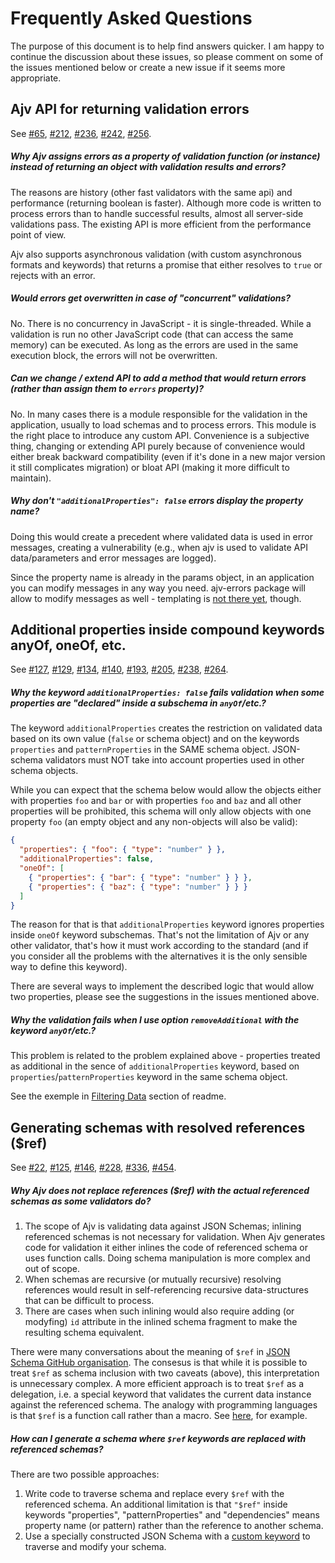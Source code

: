 # Frequently Asked Questions

The purpose of this document is to help find answers quicker. I am happy to continue the discussion about these issues, so please comment on some of the issues mentioned below or create a new issue if it seems more appropriate.


## Ajv API for returning validation errors

See [#65](https://github.com/epoberezkin/ajv/issues/65), [#212](https://github.com/epoberezkin/ajv/issues/212), [#236](https://github.com/epoberezkin/ajv/issues/236), [#242](https://github.com/epoberezkin/ajv/issues/242), [#256](https://github.com/epoberezkin/ajv/issues/256).


##### Why Ajv assigns errors as a property of validation function (or instance) instead of returning an object with validation results and errors?

The reasons are history (other fast validators with the same api) and performance (returning boolean is faster). Although more code is written to process errors than to handle successful results, almost all server-side validations pass. The existing API is more efficient from the performance point of view.

Ajv also supports asynchronous validation (with custom asynchronous formats and keywords) that returns a promise that either resolves to `true` or rejects with an error.


##### Would errors get overwritten in case of "concurrent" validations?

No. There is no concurrency in JavaScript - it is single-threaded. While a validation is run no other JavaScript code (that can access the same memory) can be executed. As long as the errors are used in the same execution block, the errors will not be overwritten.


##### Can we change / extend API to add a method that would return errors (rather than assign them to `errors` property)?

No. In many cases there is a module responsible for the validation in the application, usually to load schemas and to process errors. This module is the right place to introduce any custom API. Convenience is a subjective thing, changing or extending API purely because of convenience would either break backward compatibility (even if it's done in a new major version it still complicates migration) or bloat API (making it more difficult to maintain).


##### Why don't `"additionalProperties": false` errors display the property name?

Doing this would create a precedent where validated data is used in error messages, creating a vulnerability (e.g., when ajv is used to validate API data/parameters and error messages are logged).

Since the property name is already in the params object, in an application you can modify messages in any way you need. ajv-errors package will allow to modify messages as well - templating is [not there yet](https://github.com/epoberezkin/ajv-errors/issues/4), though.


## Additional properties inside compound keywords anyOf, oneOf, etc.

See [#127](https://github.com/epoberezkin/ajv/issues/127), [#129](https://github.com/epoberezkin/ajv/issues/129), [#134](https://github.com/epoberezkin/ajv/issues/134), [#140](https://github.com/epoberezkin/ajv/issues/140), [#193](https://github.com/epoberezkin/ajv/issues/193), [#205](https://github.com/epoberezkin/ajv/issues/205), [#238](https://github.com/epoberezkin/ajv/issues/238), [#264](https://github.com/epoberezkin/ajv/issues/264).


##### Why the keyword `additionalProperties: false` fails validation when some properties are "declared" inside a subschema in `anyOf`/etc.?

The keyword `additionalProperties` creates the restriction on validated data based on its own value (`false` or schema object) and on the keywords `properties` and `patternProperties` in the SAME schema object. JSON-schema validators must NOT take into account properties used in other schema objects.

While you can expect that the schema below would allow the objects either with properties `foo` and `bar` or with properties `foo` and `baz` and all other properties will be prohibited, this schema will only allow objects with one property `foo` (an empty object and any non-objects will also be valid):

```json
{
  "properties": { "foo": { "type": "number" } },
  "additionalProperties": false,
  "oneOf": [
    { "properties": { "bar": { "type": "number" } } },
    { "properties": { "baz": { "type": "number" } } }
  ]
}
```

The reason for that is that `additionalProperties` keyword ignores properties inside `oneOf` keyword subschemas. That's not the limitation of Ajv or any other validator, that's how it must work according to the standard (and if you consider all the problems with the alternatives it is the only sensible way to define this keyword).

There are several ways to implement the described logic that would allow two properties, please see the suggestions in the issues mentioned above.


##### Why the validation fails when I use option `removeAdditional` with the keyword `anyOf`/etc.?

This problem is related to the problem explained above - properties treated as additional in the sence of `additionalProperties` keyword, based on `properties`/`patternProperties` keyword in the same schema object.

See the exemple in [Filtering Data](https://github.com/epoberezkin/ajv#filtering-data) section of readme.


## Generating schemas with resolved references ($ref)

See [#22](https://github.com/epoberezkin/ajv/issues/22), [#125](https://github.com/epoberezkin/ajv/issues/125), [#146](https://github.com/epoberezkin/ajv/issues/146), [#228](https://github.com/epoberezkin/ajv/issues/228), [#336](https://github.com/epoberezkin/ajv/issues/336), [#454](https://github.com/epoberezkin/ajv/issues/454).


##### Why Ajv does not replace references ($ref) with the actual referenced schemas as some validators do?

1. The scope of Ajv is validating data against JSON Schemas; inlining referenced schemas is not necessary for validation. When Ajv generates code for validation it either inlines the code of referenced schema or uses function calls. Doing schema manipulation is more complex and out of scope.
2. When schemas are recursive (or mutually recursive) resolving references would result in self-referencing recursive data-structures that can be difficult to process.
3. There are cases when such inlining would also require adding (or modyfing) `id` attribute in the inlined schema fragment to make the resulting schema equivalent.

There were many conversations about the meaning of `$ref` in [JSON Schema GitHub organisation](https://github.com/json-schema-org). The consesus is that while it is possible to treat `$ref` as schema inclusion with two caveats (above), this interpretation is unnecessary complex. A more efficient approach is to treat `$ref` as a delegation, i.e. a special keyword that validates the current data instance against the referenced schema. The analogy with programming languages is that `$ref` is a function call rather than a macro. See [here](https://github.com/json-schema-org/json-schema-spec/issues/279), for example.


##### How can I generate a schema where `$ref` keywords are replaced with referenced schemas?

There are two possible approaches:

1. Write code to traverse schema and replace every `$ref` with the referenced schema. An additional limitation is that `"$ref"` inside keywords "properties", "patternProperties" and "dependencies" means property name (or pattern) rather than the reference to another schema.
2. Use a specially constructed JSON Schema with a [custom keyword](https://github.com/epoberezkin/ajv/blob/master/CUSTOM.md) to traverse and modify your schema.
